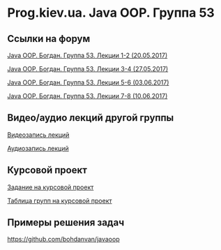 Prog.kiev.ua. Java OOP. Группа 53
===

## Cсылки на форум

[Java OOP. Богдан. Группа 53. Лекции 1-2 (20.05.2017)](https://prog.kiev.ua/forum/index.php/topic,2922.0.html)

[Java OOP. Богдан. Группа 53. Лекции 3-4 (27.05.2017)](https://prog.kiev.ua/forum/index.php/topic,2938.0.html)

[Java OOP. Богдан. Группа 53. Лекции 5-6 (03.06.2017)](https://prog.kiev.ua/forum/index.php/topic,2952.0.html)

[Java OOP. Богдан. Группа 53. Лекции 7-8 (10.06.2017)](https://prog.kiev.ua/forum/index.php/topic,2961.0.html)

## Видео/аудио лекций другой группы

[Видеозапись лекций](https://mega.nz/#F!fI9ACBqB)

[Аудиозапись лекций](https://mega.nz/#F!iIUhgL5T)

## Курсовой проект

[Задание на курсовой проект](https://docs.google.com/document/d/1BD_RtdtKI4MZylI_UGOGdE8_d2CZTZnfVCWwirvSVbU/edit)

[Таблица групп на курсовой проект](https://docs.google.com/spreadsheets/d/1zWUvJnwnuZmH_79cadjYOuF8_xR8EWCp5CtJLOwv450/edit)

## Примеры решения задач

https://github.com/bohdanvan/javaoop
